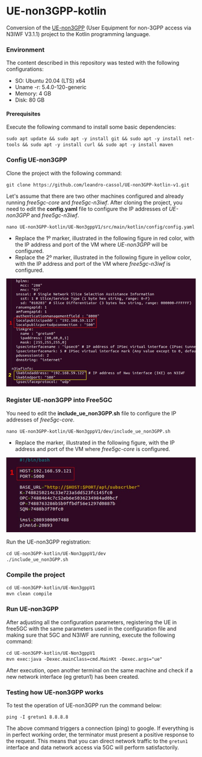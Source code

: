 # UE-non3GPP-kotlin
Conversion of the [UE-non3GPP](https://github.com/LABORA-INF-UFG/UE-non3GPP.git) (User Equipment for non-3GPP access via N3IWF V3.1.1) project to the Kotlin programming language.

### Environment
The content described in this repository was tested with the following configurations:
* SO: Ubuntu 20.04 (LTS) x64
* Uname -r: 5.4.0-120-generic
* Memory: 4 GB
* Disk: 80 GB

#### Prerequisites
Execute the following command to install some basic dependencies:
```
sudo apt update && sudo apt -y install git && sudo apt -y install net-tools && sudo apt -y install curl && sudo apt -y install maven
```

### Config UE-non3GPP
Clone the project with the following command:
```
git clone https://github.com/leandro-cassol/UE-non3GPP-kotlin-v1.git
```

Let's assume that there are two other machines configured and already running _free5gc-core_ and _free5gc-n3iwf_. 
After cloning the project, you need to edit the **config.yaml** file to configure the IP addresses of _UE-non3GPP_ and _free5gc-n3iwf_.

```
nano UE-non3GPP-kotlin/UE-Non3gppV1/src/main/kotlin/config/config.yaml 
```
* Replace the 1º marker, illustrated in the following figure in red color, with the IP address and port of the VM where _UE-non3GPP_ will be configured.
* Replace the 2º marker, illustrated in the following figure in yellow color, with the IP address and port of the VM where _free5gc-n3iwf_ is configured.
<p align="center">
    <img src="images/config_yaml.png"/> 
</p>

### Register UE-non3GPP into Free5GC
You need to edit the **include_ue_non3GPP.sh** file to configure the IP addresses of _free5gc-core_.
```
nano UE-non3GPP-kotlin/UE-Non3gppV1/dev/include_ue_non3GPP.sh
```
* Replace the marker, illustrated in the following figure, with the IP address and port of the VM where _free5gc-core_ is configured.
<p align="center">
    <img src="images/include_ue_non3GPP.png"/> 
</p>

Run the UE-non3GPP registration:
```
cd UE-non3GPP-kotlin/UE-Non3gppV1/dev
./include_ue_non3GPP.sh
```

### Compile the project
```
cd UE-non3GPP-kotlin/UE-Non3gppV1
mvn clean compile
```


### Run UE-non3GPP
After adjusting all the configuration parameters, registering the UE in free5GC with the same parameters used in the configuration file and making sure that 5GC and N3IWF are running, execute the following command:

```
cd UE-non3GPP-kotlin/UE-Non3gppV1
mvn exec:java -Dexec.mainClass=cmd.MainKt -Dexec.args="ue"
```
After execution, open another terminal on the same machine and check if a new network interface (eg gretun1) has been created.

### Testing how UE-non3GPP works
To test the operation of UE-non3GPP run the command below:
```
ping -I gretun1 8.8.8.8
```
The above command triggers a connection (ping) to google. If everything is in perfect working order, the terminator must present a positive response to the request. This means that you can direct network traffic to the `gretun1` interface and data network access via 5GC will perform satisfactorily.

